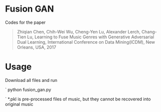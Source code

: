# Fusion GAN
Codes for the paper 
> Zhiqian Chen, Chih-Wei Wu, Cheng-Yen Lu, Alexander Lerch, Chang-Tien Lu, Learning to Fuse Music Genres with Generative Adversarial Dual Learning, International Conference on Data Mining(ICDM), New Orleans, USA, 2017

# Usage
Download all files and run

`
python fusion_gan.py

`
*.pkl is pre-processed files of music, but they cannot be recovered into original music
